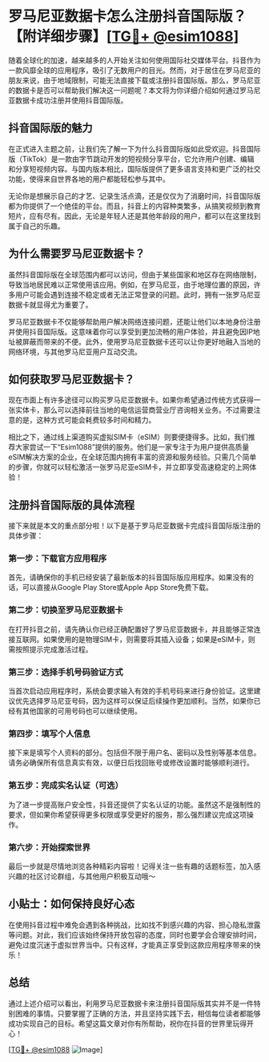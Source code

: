 # 罗马尼亚数据卡怎么注册抖音国际版？【附详细步骤】[[TG💪+ @esim1088](https://t.me/s/esim1088)]

随着全球化的加速，越来越多的人开始关注如何使用国际社交媒体平台。抖音作为一款风靡全球的应用程序，吸引了无数用户的目光。然而，对于居住在罗马尼亚的朋友来说，由于地域限制，可能无法直接下载或注册抖音国际版。那么，罗马尼亚的数据卡是否可以帮助我们解决这一问题呢？本文将为你详细介绍如何通过罗马尼亚数据卡成功注册并使用抖音国际版。

## 抖音国际版的魅力

在正式进入主题之前，让我们先了解一下为什么抖音国际版如此受欢迎。抖音国际版（TikTok）是一款由字节跳动开发的短视频分享平台，它允许用户创建、编辑和分享短视频内容。与国内版本相比，国际版提供了更多语言支持和更广泛的社交功能，使得来自世界各地的用户都能轻松参与其中。

无论你是想展示自己的才艺、记录生活点滴，还是仅仅为了消磨时间，抖音国际版都为你提供了一个绝佳的平台。而且，抖音上的内容种类繁多，从搞笑视频到教育短片，应有尽有。因此，无论是年轻人还是其他年龄段的用户，都可以在这里找到属于自己的乐趣。

## 为什么需要罗马尼亚数据卡？

虽然抖音国际版在全球范围内都可以访问，但由于某些国家和地区存在网络限制，导致当地居民难以正常使用该应用。例如，在罗马尼亚，由于地理位置的原因，许多用户可能会遇到连接不稳定或者无法正常登录的问题。此时，拥有一张罗马尼亚数据卡就显得尤为重要了。

罗马尼亚数据卡不仅能够帮助用户解决网络连接问题，还能让他们以本地身份注册并使用抖音国际版。这意味着你可以享受到更加流畅的用户体验，并且避免因IP地址被屏蔽而带来的不便。此外，使用罗马尼亚数据卡还可以让你更好地融入当地的网络环境，与其他罗马尼亚用户互动交流。

## 如何获取罗马尼亚数据卡？

现在市面上有许多途径可以购买罗马尼亚数据卡。如果你希望通过传统方式获得一张实体卡，那么可以选择前往当地的电信运营商营业厅咨询相关业务。不过需要注意的是，这种方式可能会耗费较多时间和精力。

相比之下，通过线上渠道购买虚拟SIM卡（eSIM）则要便捷得多。比如，我们推荐大家尝试一下“Esim1088”提供的服务。他们是一家专注于为用户提供高质量eSIM解决方案的企业，在全球范围内拥有丰富的资源和服务经验。只需几个简单的步骤，你就可以轻松激活一张罗马尼亚eSIM卡，并立即享受高速稳定的上网体验！

## 注册抖音国际版的具体流程

接下来就是本文的重点部分啦！以下是基于罗马尼亚数据卡完成抖音国际版注册的具体步骤：

### 第一步：下载官方应用程序
首先，请确保你的手机已经安装了最新版本的抖音国际版应用程序。如果没有的话，可以直接从Google Play Store或Apple App Store免费下载。

### 第二步：切换至罗马尼亚数据卡
在打开抖音之前，请先确认你已经正确配置好了罗马尼亚数据卡，并且能够正常连接互联网。如果使用的是物理SIM卡，则需要将其插入设备；如果是eSIM卡，则需按照提示完成激活过程。

### 第三步：选择手机号码验证方式
当首次启动应用程序时，系统会要求输入有效的手机号码来进行身份验证。这里建议优先选择罗马尼亚号码，因为这样可以保证后续操作更加顺利。当然，如果你已经有其他国家的可用号码也可以继续使用。

### 第四步：填写个人信息
接下来是填写个人资料的部分。包括但不限于用户名、密码以及性别等基本信息。请务必确保所有信息真实有效，以便日后找回账号或修改设置时能够顺利进行。

### 第五步：完成实名认证（可选）
为了进一步提高账户安全性，抖音还提供了实名认证的功能。虽然这不是强制性的要求，但如果你希望获得更多权限或享受更好的服务，那么强烈建议完成这项操作。

### 第六步：开始探索世界
最后一步就是尽情地浏览各种精彩内容啦！记得关注一些有趣的话题标签，加入感兴趣的社区讨论群组，与其他用户积极互动哦～

## 小贴士：如何保持良好心态

在使用抖音过程中难免会遇到各种挑战，比如找不到感兴趣的内容、担心隐私泄露等问题。对此，我们应该始终保持开放包容的态度，同时也要学会合理安排时间，避免过度沉迷于虚拟世界当中。只有这样，才能真正享受到这款应用程序带来的快乐！

## 总结

通过上述介绍可以看出，利用罗马尼亚数据卡来注册抖音国际版其实并不是一件特别困难的事情。只要掌握了正确的方法，并且坚持实践下去，相信每位读者都能够成功实现自己的目标。希望这篇文章对你有所帮助，祝你在抖音的世界里玩得开心！

[[TG💪+ @esim1088](https://t.me/s/esim1088) ![Image](https://i.postimg.cc/4NQfJmqS/Snipaste-2025-05-13-00-14-12.png)]